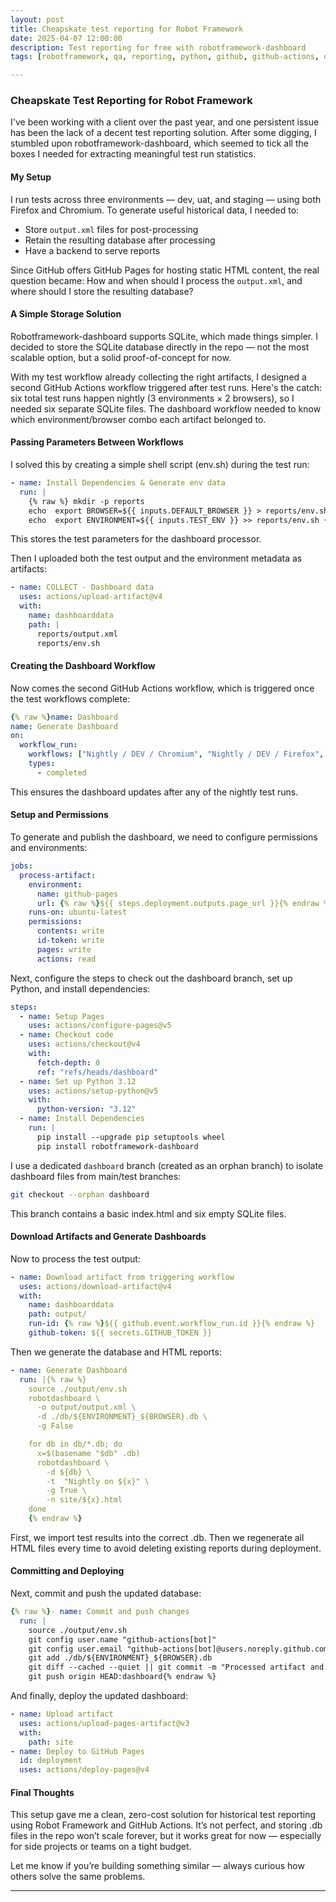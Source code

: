 ```yaml
---
layout: post
title: Cheapskate test reporting for Robot Framework
date: 2025-04-07 12:00:00
description: Test reporting for free with robotframework-dashboard
tags: [robotframework, qa, reporting, python, github, github-actions, dashboard]

---
```


### Cheapskate Test Reporting for Robot Framework

I've been working with a client over the past year, and one persistent issue has been the lack of a decent test reporting solution. After some digging, I stumbled upon robotframework-dashboard, which seemed to tick all the boxes I needed for extracting meaningful test run statistics.
#### My Setup

I run tests across three environments — dev, uat, and staging — using both Firefox and Chromium. To generate useful historical data, I needed to:

 * Store `output.xml` files for post-processing
 * Retain the resulting database after processing
 * Have a backend to serve reports

Since GitHub offers GitHub Pages for hosting static HTML content, the real question became: How and when should I process the `output.xml`, and where should I store the resulting database?
#### A Simple Storage Solution

Robotframework-dashboard supports SQLite, which made things simpler. I decided to store the SQLite database directly in the repo — not the most scalable option, but a solid proof-of-concept for now.

With my test workflow already collecting the right artifacts, I designed a second GitHub Actions workflow triggered after test runs. Here's the catch: six total test runs happen nightly (3 environments × 2 browsers), so I needed six separate SQLite files. The dashboard workflow needed to know which environment/browser combo each artifact belonged to.
#### Passing Parameters Between Workflows

I solved this by creating a simple shell script (env.sh) during the test run:
```yaml
- name: Install Dependencies & Generate env data
  run: |
    {% raw %} mkdir -p reports
    echo  export BROWSER=${{ inputs.DEFAULT_BROWSER }} > reports/env.sh
    echo  export ENVIRONMENT=${{ inputs.TEST_ENV }} >> reports/env.sh {% endraw %}
```
This stores the test parameters for the dashboard processor.

Then I uploaded both the test output and the environment metadata as artifacts:

```yaml
- name: COLLECT - Dashboard data
  uses: actions/upload-artifact@v4
  with:
    name: dashboarddata
    path: |
      reports/output.xml
      reports/env.sh
```

#### Creating the Dashboard Workflow

Now comes the second GitHub Actions workflow, which is triggered once the test workflows complete:

```yaml
{% raw %}name: Dashboard
name: Generate Dashboard
on:
  workflow_run:
    workflows: ["Nightly / DEV / Chromium", "Nightly / DEV / Firefox", "Nightly / Staging / Chromium", "Nightly / Staging / Firefox", "Nightly / UAT / Chromium", "Nightly / UAT / Firefox"]
    types:
      - completed
```

This ensures the dashboard updates after any of the nightly test runs.
#### Setup and Permissions

To generate and publish the dashboard, we need to configure permissions and environments:

```yaml
jobs:
  process-artifact:
    environment:
      name: github-pages
      url: {% raw %}${{ steps.deployment.outputs.page_url }}{% endraw %}
    runs-on: ubuntu-latest
    permissions:
      contents: write
      id-token: write
      pages: write
      actions: read
```
Next, configure the steps to check out the dashboard branch, set up Python, and install dependencies:

```yaml
steps:
  - name: Setup Pages
    uses: actions/configure-pages@v5
  - name: Checkout code
    uses: actions/checkout@v4
    with:
      fetch-depth: 0
      ref: "refs/heads/dashboard"
  - name: Set up Python 3.12
    uses: actions/setup-python@v5
    with:
      python-version: "3.12"
  - name: Install Dependencies
    run: |
      pip install --upgrade pip setuptools wheel
      pip install robotframework-dashboard
```
I use a dedicated `dashboard` branch (created as an orphan branch) to isolate dashboard files from main/test branches:

```bash
git checkout --orphan dashboard
```

This branch contains a basic index.html and six empty SQLite files.
#### Download Artifacts and Generate Dashboards

Now to process the test output:

```yaml
- name: Download artifact from triggering workflow
  uses: actions/download-artifact@v4
  with:
    name: dashboarddata
    path: output/
    run-id: {% raw %}${{ github.event.workflow_run.id }}{% endraw %}
    github-token: ${{ secrets.GITHUB_TOKEN }}
```

Then we generate the database and HTML reports:

```yaml
- name: Generate Dashboard
  run: |{% raw %}
    source ./output/env.sh
    robotdashboard \
      -o output/output.xml \
      -d ./db/${ENVIRONMENT}_${BROWSER}.db \
      -g False

    for db in db/*.db; do
      x=$(basename "$db" .db)
      robotdashboard \
        -d ${db} \
        -t  "Nightly on ${x}" \
        -g True \
        -n site/${x}.html
    done
    {% endraw %}
```
First, we import test results into the correct .db. Then we regenerate all HTML files every time to avoid deleting existing reports during deployment.

#### Committing and Deploying

Next, commit and push the updated database:

```yaml
{% raw %}- name: Commit and push changes
  run: |
    source ./output/env.sh
    git config user.name "github-actions[bot]"
    git config user.email "github-actions[bot]@users.noreply.github.com"
    git add ./db/${ENVIRONMENT}_${BROWSER}.db
    git diff --cached --quiet || git commit -m "Processed artifact and updated files"
    git push origin HEAD:dashboard{% endraw %}
```

And finally, deploy the updated dashboard:
```yaml
- name: Upload artifact
  uses: actions/upload-pages-artifact@v3
  with:
    path: site
- name: Deploy to GitHub Pages
  id: deployment
  uses: actions/deploy-pages@v4
```
#### Final Thoughts

This setup gave me a clean, zero-cost solution for historical test reporting using Robot Framework and GitHub Actions. It’s not perfect, and storing .db files in the repo won’t scale forever, but it works great for now — especially for side projects or teams on a tight budget.

Let me know if you’re building something similar — always curious how others solve the same problems.

---
